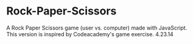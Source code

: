 Rock-Paper-Scissors
===================

A Rock Paper Scissors game (user vs. computer) made with JavaScript. This version is inspired by Codeacademy's game exercise.
4.23.14
